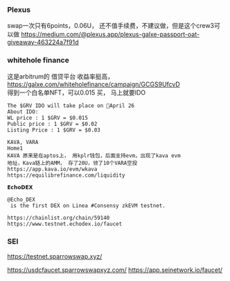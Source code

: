 ### Plexus
swap一次只有6points，0.06U， 还不值手续费，不建议做，但是这个crew3可以做
https://medium.com/@plexus.app/plexus-galxe-passport-oat-giveaway-463224a7f91d


### whitehole finance
这是arbitrum的 借贷平台 收益率挺高，   
https://galxe.com/whiteholefinance/campaign/GCGS9UfcvD  
得到一个白名单NFT，可以0.015 买， 马上就要IDO  
```
The $GRV IDO will take place on 📆April 26
About IDO: 
WL price : 1 $GRV = $0.015 
Public price : 1 $GRV = $0.02 
Listing Price : 1 $GRV = $0.03
```
```
KAVA, VARA
Home1
KAVA 原来是在aptos上， 用kplr钱包，后面支持evm，出现了kava evm
地址，Kava链上的AMM， 存了20U，领了10个VARA空投	
https://app.kava.io/evm/wkava	
https://equilibrefinance.com/liquidity	
```
```
𝗘𝗰𝗵𝗼𝗗𝗘𝗫

@Echo_DEX
 is the first DEX on Linea #Consensy zkEVM testnet.
 
https://chainlist.org/chain/59140
https://www.testnet.echodex.io/faucet
```


### SEI
https://testnet.sparrowswap.xyz/

https://usdcfaucet.sparrowswapxyz.com/
https://app.seinetwork.io/faucet/
